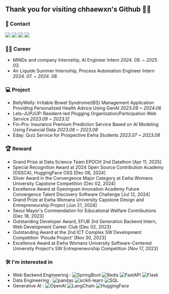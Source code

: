 ## Thank you for visiting chhaewxn's Github 🥰🍀
### 🌿 Contact 
<p>
<a href="https://github.com/chhaewxn"><img src="https://img.shields.io/badge/Github-181717?style=flat-square&logo=Github&logoColor=white"/></a>
<a href="https://velog.io/@chhaewxn"><img src="https://img.shields.io/badge/Velog-20C997?style=flat-square&logo=Velog&logoColor=white"/></a>
<a href="mailto:chaewon1019@ewhain.net"><img src="https://img.shields.io/badge/Gmail-D14836?style=flat-square&logo=Gmail&logoColor=white"/></a>
<a href="https://www.linkedin.com/in/chaewon-song-319371276/"><img src="https://img.shields.io/badge/-LinkedIn-blue?style=flat-square&logo=Linkedin&logoColor=white)"/></a>
</p>

### 👩‍💻 Career
- MINDs and company Internship, AI Engineer Intern *2024. 09. ~ 2025. 03.*
- Air Liquide Summer Internship, Process Automation Engineer Intern *2024. 07. ~ 2024. 08.*
  
### 💻 Project
- BellyWelly: Irritable Bowel Syndrome(IBS) Management Application Providing Personalized Health Advice Using GenAI *2023.09 ~ 2024.06*
- Lets-JUPJUP: Resident-led Plogging Organization/Participation Web Service *2023.09 ~ 2023.12*
- Fin-Pro: Insurance Premium Prediction Service Based on AI Modeling Using Financial Data *2023.08 ~ 2023.08*
- Eday: Quiz Service for Prospective Ewha Students *2023.07 ~ 2023.08*

### 🏆 Reward
- Grand Prize at Data Science Team EPOCH 2nd Datathon [Apr 11, 2025]
- Special Recognition Award at 2024 Open Source Contribution Academy (OSSCA), HuggingFace OSS [Dec 06, 2024]
- Silver Award in the Convergence Major Category at Ewha Womans University Capstone Competition [Dec 02, 2024]
- Excellence Award at Gyeongsan Innovation Academy Future Convergence Talent Discovery Software Challenge [Jul 12, 2024]
- Grand Prize at Ewha Womans University Capstone Design and Entrepreneurship Project [Jun 21, 2024]
- Seoul Mayor's Commendation for Educational Welfare Contributions [Dec 18, 2023]
- Outstanding Developer Award, EFUB 3rd Generation Backend Intern, Web Development Career Club [Dec 02, 2023]
- Outstanding Award at the 2nd ICT Complex SW Development Competition 'Piouda Project' [Nov 30, 2023]
- Excellence Award at Ewha Womans University Software-Centered University Project's SW Entrepreneurship Competition [Nov 17, 2023]
  
### 🛠 I'm interested in
- Web Backend Engineering :
![SpringBoot](https://img.shields.io/badge/SpringBoot-6DB33F?style=flat-square&logo=SpringBoot&logoColor=white)
![Redis](https://img.shields.io/badge/Redis-FF4438?style=flat-square&logo=Redis&logoColor=white)
![FastAPI](https://img.shields.io/badge/FastAPI-009688?style=flat-square&logo=FastAPI&logoColor=white)
![Flask](https://img.shields.io/badge/Flask-000000?style=flat-square&logo=Flask&logoColor=white)
- Data Engineering :
![pandas](https://img.shields.io/badge/pandas-150458?style=flat-square&logo=pandas&logoColor=white)
![scikit-learn](https://img.shields.io/badge/scikit--learn-F7931E?style=flat-square&logo=scikit-learn&logoColor=white)
![SQL](https://img.shields.io/badge/SQL-4479A1?style=flat-square&logo=MySQL&logoColor=white)
- Generative AI :
![OpenAI](https://img.shields.io/badge/OpenAI-412991?style=flat-square&logo=OpenAI&logoColor=white)
![LangChain](https://img.shields.io/badge/LangChain-1C3C3C?style=flat-square&logo=LangChain&logoColor=white)
![HuggingFace](https://img.shields.io/badge/HuggingFace-FFD21E?style=flat-square&logo=HuggingFace&logoColor=white)
